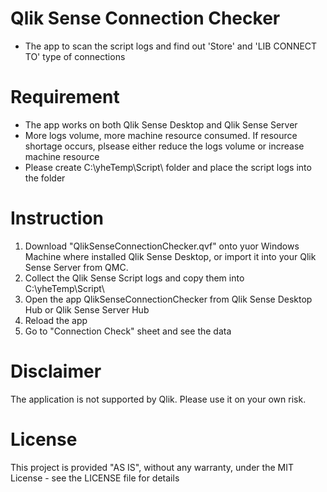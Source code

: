 # Qlik Sense Connection Checker
- The app to scan the script logs and find out 'Store' and 'LIB CONNECT TO' type of connections

# Requirement
- The app works on both Qlik Sense Desktop and Qlik Sense Server
- More logs volume, more machine resource consumed. If resource shortage occurs, plsease either reduce the logs volume or increase machine resource
- Please create C:\yheTemp\Script\ folder and place the script logs into the folder

# Instruction
1. Download "QlikSenseConnectionChecker.qvf" onto yuor Windows Machine where installed Qlik Sense Desktop, or import it into your Qlik Sense Server from QMC.
2. Collect the Qlik Sense Script logs and copy them into C:\yheTemp\Script\
3. Open the app QlikSenseConnectionChecker from Qlik Sense Desktop Hub or Qlik Sense Server Hub
4. Reload the app
5. Go to "Connection Check" sheet and see the data

# Disclaimer
The application is not supported by Qlik. Please use it on your own risk. 

# License
This project is provided "AS IS", without any warranty, under the MIT License - see the LICENSE file for details
